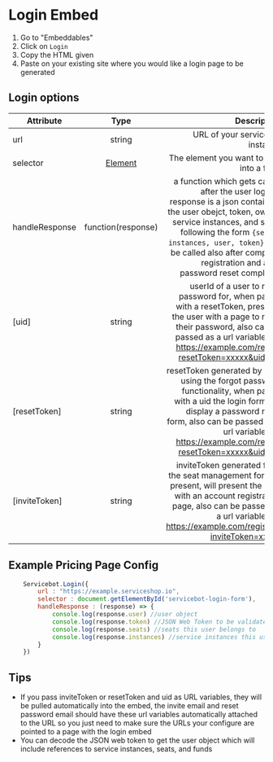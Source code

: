 # Login Embed

1. Go to "Embeddables"
1. Click on `Login`
1. Copy the HTML given
1. Paste on your existing site where you would like a login page to be generated

## Login  options

| Attribute        | Type           | Description  |
| ------------- |:-------------:| -----:|
| url      | string      |   URL of your servicebot instance |
| selector | [Element](https://developer.mozilla.org/en-US/docs/Web/API/Element)|  The element you want to turn into a form |
| handleResponse | function(response) | a function which gets called after the user logs in, response is a json containing the user obejct, token, owned service instances, and seats following the form `{seats, instances, user, token}`, will be called also after complete registration and after password reset completes |
| [uid] | string | userId of a user to reset password for, when paired with a resetToken, presents the user with a page to reset their password, also can be passed as a url variable like https://example.com/reset?resetToken=xxxxx&uid=12 |
| [resetToken] | string | resetToken generated by user using the forgot password functionality, when paired with a uid the login form will display a password reset form, also can be passed as a url variable like https://example.com/reset?resetToken=xxxxx&uid=12|
| [inviteToken] | string | inviteToken generated from the seat management form, if present, will present the user with an account registration page, also can be passed as a url variable like https://example.com/register?inviteToken=xxxxx|
## Example Pricing Page Config
```javascript
    Servicebot.Login({
        url : "https://example.serviceshop.io", 
        selector : document.getElementById('servicebot-login-form'),
        handleResponse : (response) => {
            console.log(response.user) //user object
            console.log(response.token) //JSON Web Token to be validated from your app, also contains user object encoded
            console.log(response.seats) //seats this user belongs to
            console.log(response.instances) //service instances this user owns
        }
    })
```
## Tips
- If you pass inviteToken or resetToken and uid as URL variables, they will be pulled automatically into the embed, the invite email and reset password email should have these url variables automatically attached to the URL so you just need to make sure the URLs your configure are pointed to a page with the login embed
- You can decode the JSON web token to get the user object which will include references to service instances, seats, and funds
